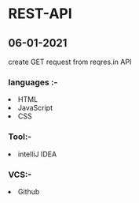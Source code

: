 # REST-API

<h2>06-01-2021</h2>
create GET request from reqres.in API

<h3>languages :-</h3>
<li>HTML</li>
<li>JavaScript</li>
<li>CSS</li>

<h3>Tool:-</h3>
<li>intelliJ IDEA</li>

<h3>VCS:-</h3>
<li>Github</li>

